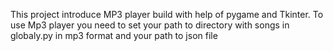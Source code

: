 This project introduce MP3 player build with help of pygame and Tkinter. To use Mp3 player you need to set your path to directory with songs in globaly.py in mp3 format and your path to json file
